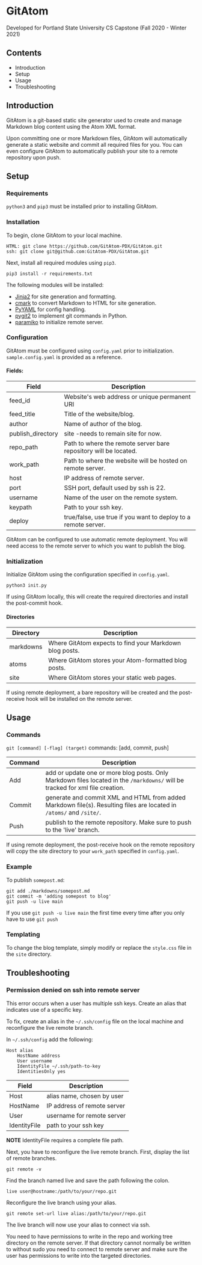 # GitAtom
Developed for Portland State University CS Capstone (Fall 2020 - Winter 2021)
 
 ## Contents
 * Introduction
 * Setup
 * Usage
 * Troubleshooting
 
## Introduction
GitAtom is a git-based static site generator used to create and manage Markdown blog 
content using the Atom XML format.

Upon committing one or more Markdown files, GitAtom will automatically generate a static 
website and commit all required files for you. You can even configure GitAtom to automatically 
publish your site to a remote repository upon push.
 
## Setup 
### Requirements 

`python3` and `pip3` must be installed prior to installing GitAtom.

### Installation 

To begin, clone GitAtom to your local machine.

``` 
HTML: git clone https://github.com/GitAtom-PDX/GitAtom.git
ssh: git clone git@github.com:GitAtom-PDX/GitAtom.git
```

Next, install all required modules using `pip3`.

```
pip3 install -r requirements.txt
```

The following modules will be installed:

* [Jinja2](https://pypi.org/project/Jinja2/) for site generation and formatting.
* [cmark](https://pypi.org/project/cmarkgfm/) to convert Markdown to HTML for site generation.
* [PyYAML](https://pypi.org/project/PyYAML/) for config handling.
* [pygit2](https://pypi.org/project/pygit2/) to implement git commands in Python.
* [paramiko](https://pypi.org/project/paramiko/) to initialize remote server. 

### Configuration 

GitAtom must be configured using `config.yaml` prior to initialization. `sample.config.yaml` is provided as a reference.

#### Fields:  
| Field | Description|
| --- | --- |
| feed_id |Website's web address or unique permanent URI|
| feed_title | Title of the website/blog.|  
| author | Name of author of the blog.|   
| publish_directory | site -needs to remain site for now.  |
| repo_path | Path to where the remote server bare repository will be located. |   
| work_path | Path to where the website will be hosted on remote server. |
| host | IP address of remote server. |   
| port | SSH port, default used by ssh is 22. |   
| username | Name of the user on the remote system. |  
| keypath | Path to your ssh key. |    
| deploy | true/false, use true if you want to deploy to a remote server.| 

GitAtom can be configured to use automatic remote deployment. You will need access to the 
remote server to which you want to publish the blog.  


### Initialization

Initialize GitAtom using the configuration specified in `config.yaml`.

```
python3 init.py
```

If using GitAtom locally, this will create the required directories and 
install the post-commit hook. 

#### Directories
| Directory | Description|
| --- | --- |
| markdowns | Where GitAtom expects to find your Markdown blog posts. |
| atoms | Where GitAtom stores your Atom-formatted blog posts. |  
| site | Where GitAtom stores your static web pages. |   

If using remote deployment, a bare repository will be created and the 
post-receive hook will be installed on the remote server.


## Usage
### Commands
`git [command] [-flag] (target)`
commands: [add, commit, push]

| Command | Description|
| --- | --- |
| Add | add or update one or more blog posts. Only Markdown files located in the `/markdowns/` will be tracked for xml file creation. |
| Commit | generate and commit XML and HTML from added Markdown file(s). Resulting files are located in `/atoms/` and `/site/`. |  
| Push | publish to the remote repository. Make sure to push to the 'live' branch. |   

If using remote deployment, the post-receive hook on the remote repository will copy the site directory to your `work_path` specified in `config.yaml`.  

### Example
To publish `somepost.md`:

```
git add ./markdowns/somepost.md
git commit -m 'adding somepost to blog'
git push -u live main
```
If you use `git push -u live main` the first time every time after you only have to use `git push`

### Templating 
To change the blog template, simply modify or replace the `style.css` file in the `site` directory.


## Troubleshooting

### Permission denied on ssh into remote server

This error occurs when a user has multiple ssh keys. Create an alias that indicates use of a specific key.  

To fix, create an alias in the `~/.ssh/config` file on the local machine and reconfigure the live remote branch. 

In `~/.ssh/config` add the following:  

```
Host alias
    HostName address 
    User username 
    IdentityFile ~/.ssh/path-to-key
    IdentitiesOnly yes  
```

| Field | Description|
| --- | --- |
| Host | alias name, chosen by user |
| HostName | IP address of remote server |  
| User | username for remote server |   
| IdentityFile | path to your ssh key |   

**NOTE** IdentityFile requires a complete file path.

Next, you have to reconfigure the live remote branch. First, display the list of remote branches.
```
git remote -v
```

Find the branch named live and save the path following the colon.
```
live user@hostname:/path/to/your/repo.git
```

Reconfigure the live branch using your alias. 
```
git remote set-url live alias:/path/to/your/repo.git
```

The live branch will now use your alias to connect via ssh.

You need to have permissions to write in the repo and working tree directory on the
remote server. If that directory cannot normally be written to without sudo you
need to connect to remote server and make sure the user has permissions to write 
into the targeted directories.


